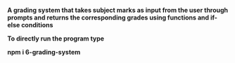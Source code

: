**A grading system that takes subject marks as input from the user through prompts and returns the corresponding grades using functions and if-else conditions**

**To directly run the program type**

**npm i 6-grading-system**
